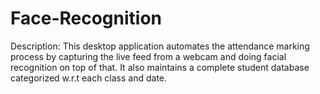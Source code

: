 # Face-Recognition
Description: This desktop application automates the attendance
marking process by capturing the live feed from a webcam and
doing facial recognition on top of that. It also maintains a complete
student database categorized w.r.t each class and date. 
